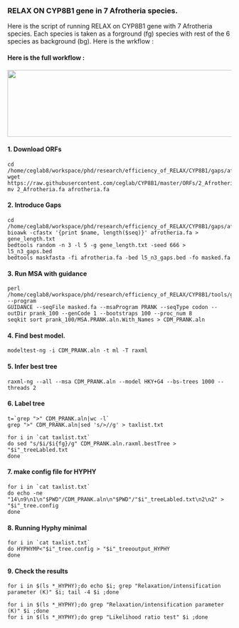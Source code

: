 ### RELAX ON CYP8B1 gene in 7 Afrotheria species.

Here is the script of running RELAX on CYP8B1 gene with 7 Afrotheria species. Each species is taken as a forground (fg) species with rest of the 6 species as background (bg).
Here is the wrkflow :

#### Here is the full workflow :

<p align="center">
  <img width="840" height="150" src="https://iailga.dm.files.1drv.com/y4m8k1sWndFc2_TiZ8hJW0sdeaNDIOosc707XJQ0jghyjjLBkRGJj70Bdi57erxhF-29XCkRwfBMfs1Wu_QJNxwbzSREdtdZ8WVIvKShb1Di6NQEvc3ULrgCjQCHmH-naNxXNL-5Y-AxEia1TFdjhw5H5KwNgFl6pctUPpaYBZF7vL-5WSPqUH3CMzHCptYv8Dx86JFXiK25mSSc-DV516L4Q?width=1232&height=202&cropmode=none">
</p>

#### 1. Download ORFs

    cd /home/ceglab8/workspace/phd/research/efficiency_of_RELAX/CYP8B1/gaps/afrotheria/orf
    wget https://raw.githubusercontent.com/ceglab/CYP8B1/master/ORFs/2_Afrotheria.fa
    mv 2_Afrotheria.fa afrotheria.fa

#### 2. Introduce Gaps
    cd /home/ceglab8/workspace/phd/research/efficiency_of_RELAX/CYP8B1/gaps/afrotheria/orf
    bioawk -cfastx '{print $name, length($seq)}' afrotheria.fa > gene_length.txt
    bedtools random -n 3 -l 5 -g gene_length.txt -seed 666 > l5_n3_gaps.bed
    bedtools maskfasta -fi afrotheria.fa -bed l5_n3_gaps.bed -fo masked.fa

#### 3. Run MSA with guidance
    perl /home/ceglab8/workspace/phd/research/efficiency_of_RELAX/CYP8B1/tools/guidance.v2.02/www/Guidance/guidance.pl --program
    GUIDANCE --seqFile masked.fa --msaProgram PRANK --seqType codon --outDir prank_100 --genCode 1 --bootstraps 100 --proc_num 8
    seqkit sort prank_100/MSA.PRANK.aln.With_Names > CDM_PRANK.aln

#### 4. Find best model.
    modeltest-ng -i CDM_PRANK.aln -t ml -T raxml

#### 5. Infer best tree
    raxml-ng --all --msa CDM_PRANK.aln --model HKY+G4 --bs-trees 1000 --threads 2

    

#### 6. Label tree

    t=`grep ">" CDM_PRANK.aln|wc -l`
    grep ">" CDM_PRANK.aln|sed 's/>//g' > taxlist.txt
    
    for i in `cat taxlist.txt`
    do sed "s/$i/$i{fg}/g" CDM_PRANK.aln.raxml.bestTree > "$i"_treeLabled.txt
    done

#### 7. make config file for HYPHY
    for i in `cat taxlist.txt`
    do echo -ne  "14\n9\n1\n"$PWD"/CDM_PRANK.aln\n"$PWD"/"$i"_treeLabled.txt\n2\n2" > "$i"_tree.config
    done

#### 8. Running Hyphy minimal
    for i in `cat taxlist.txt`
    do HYPHYMP<"$i"_tree.config > "$i"_treeoutput_HYPHY
    done

#### 9. Check the results

    for i in $(ls *_HYPHY);do echo $i; grep "Relaxation/intensification parameter (K)" $i; tail -4 $i ;done

    for i in $(ls *_HYPHY);do grep "Relaxation/intensification parameter (K)" $i ;done
    for i in $(ls *_HYPHY);do grep "Likelihood ratio test" $i ;done
